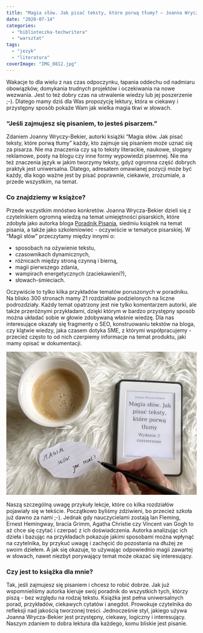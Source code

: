 ```yaml
---
title: "Magia słów. Jak pisać teksty, które porwą tłumy? – Joanna Wrycza-Bekier"
date: "2020-07-14"
categories:
  - "biblioteczka-techwritera"
  - "warsztat"
tags:
  - "jezyk"
  - "literatura"
coverImage: "IMG_0812.jpg"
---
```


Wakacje to dla wielu z nas czas odpoczynku, łapania oddechu od nadmiaru obowiązków, domykania trudnych projektów i oczekiwania na nowe wezwania. Jest to też dobry czas na utrwalenie wiedzy lub jej poszerzenie ;-). Dlatego mamy dziś dla Was propozycję lektury, która w ciekawy i przystępny sposób pokaże Wam jak wielka magia tkwi w słowach.

### “Jeśli zajmujesz się pisaniem, to jesteś pisarzem.”

Zdaniem Joanny Wryczy-Bekier, autorki książki “Magia słów. Jak pisać teksty, które porwą tłumy” każdy, kto zajmuje się pisaniem może uznać się za pisarza. Nie ma znaczenia czy są to teksty literackie, naukowe, slogany reklamowe, posty na blogu czy inne formy wypowiedzi pisemnej. Nie ma też znaczenia język w jakim tworzymy teksty, gdyż ogromna część dobrych praktyk jest uniwersalna. Dlatego, adresatem omawianej pozycji może być każdy, dla kogo ważne jest by pisać poprawnie, ciekawie, zrozumiale, a przede wszystkim, na temat.

### Co znajdziemy w książce?

Przede wszystkim mnóstwo konkretów. Joanna Wrycza-Bekier dzieli się z czytelnikiem ogromną wiedzą na temat umiejętności pisarskich, które zdobyła jako autorka bloga [Poradnik Pisania](http://poradnikpisania.pl/), siedmiu książek na temat pisania, a także jako szkoleniowiec - oczywiście w tematyce pisarskiej. W “Magii słów” przeczytamy między innymi o:

- sposobach na ożywienie tekstu,
- czasownikach dynamicznych,
- różnicach między stroną czynną i bierną,
- magii pierwszego zdania,
- wampirach energetycznych (zaciekawieni?),
- słowach-śmieciach.

Oczywiście to tylko kilka przykładów tematów poruszonych w poradniku. Na blisko 300 stronach mamy 21 rozdziałów podzielonych na liczne podrozdziały. Każdy temat opatrzony jest nie tylko komentarzem autorki, ale także przeróżnymi przykładami, dzięki którym w bardzo przystępny sposób można układać sobie w głowie zdobywaną właśnie wiedzę. Dla nas interesujące okazały się fragmenty o SEO, konstruowaniu tekstów na bloga, czy klątwie wiedzy, jaka czasem dotyka SME, z którymi współpracujemy - przecież często to od nich czerpiemy informacje na temat produktu, jaki mamy opisać w dokumentacji.

![](images/IMG_0813.jpg)

Naszą szczególną uwagę przykuły lekcje, które co kilka rozdziałów pojawiały się w tekście. Początkowo byliśmy zdziwieni, bo przecież szkoła już dawno za nami ;-). Jednak gdy nauczycielami zostają Ian Fleming, Ernest Hemingway, bracia Grimm, Agatha Christie czy Vincent van Gogh to aż chce się czytać i czerpać z ich doświadczenia. Autorka analizując ich dzieła i bazując na przykładach pokazuje jakimi sposobami można wpłynąć na czytelnika, by przykuć uwagę i zachęcić do pozostania na dłużej ze swoim dziełem. A jak się okazuje, to używając odpowiednio magii zawartej w słowach, nawet niezbyt porywający temat może okazać się interesujący.

### Czy jest to książka dla mnie?

Tak, jeśli zajmujesz się pisaniem i chcesz to robić dobrze. Jak już wspomnieliśmy autorka kieruje swój poradnik do wszystkich tych, którzy piszą - bez względu na rodzaj tekstu. Książka jest pełna uniwersalnych porad, przykładów, ciekawych cytatów i anegdot. Prowokuje czytelnika do refleksji nad jakością tworzonej treści. Jednocześnie styl, jakiego używa Joanna Wrycza-Bekier jest przystępny, ciekawy, logiczny i interesujący. Naszym zdaniem to dobra lektura dla każdego, komu bliskie jest pisanie.
